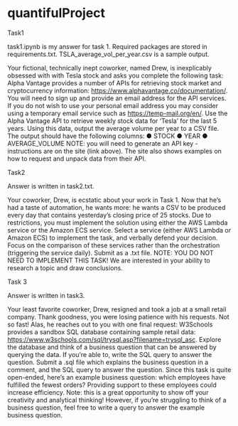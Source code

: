 # quantifulProject



Task1

task1.ipynb is my answer for task 1. 
Required packages are stored in requirements.txt.
TSLA_average_vol_per_year.csv is a sample output.

Your fictional, technically inept coworker, named Drew, is inexplicably obsessed with with
Tesla stock and asks you complete the following task:
Alpha Vantage provides a number of APIs for retrieving stock market and cryptocurrency
information: https://www.alphavantage.co/documentation/.
You will need to sign up and provide an email address for the API services. If you do not
wish to use your personal email address you may consider using a temporary email service
such as https://temp-mail.org/en/.
Use the Alpha Vantage API to retrieve weekly stock data for ‘Tesla’ for the last 5 years.
Using this data, output the average volume per year to a CSV file.
The output should have the following columns:
● STOCK
● YEAR
● AVERAGE_VOLUME
NOTE: you will need to generate an API key - instructions are on the site (link above). The site also
shows examples on how to request and unpack data from their API.

Task2

Answer is written in task2.txt.

Your coworker, Drew, is ecstatic about your work in Task 1. Now that he’s had a taste of
automation, he wants more: he wants a CSV to be produced every day that contains
yesterday’s closing price of 25 stocks. Due to restrictions, you must implement the solution
using either the AWS Lambda service or the Amazon ECS service.
Select a service (either AWS Lambda or Amazon ECS) to implement the task, and verbally
defend your decision. Focus on the comparison of these services rather than the
orchestration (triggering the service daily). Submit as a .txt file.
NOTE: YOU DO NOT NEED TO IMPLEMENT THIS TASK! We are interested in your ability
to research a topic and draw conclusions.

Task 3

Answer is written in task3.

Your least favorite coworker, Drew, resigned and took a job at a small retail company. Thank
goodness, you were losing patience with his requests. Not so fast! Alas, he reaches out to
you with one final request:
W3Schools provides a sandbox SQL database containing sample retail data:
https://www.w3schools.com/sql/trysql.asp?filename=trysql_asc.
Explore the database and think of a business question that can be answered by querying
the data. If you’re able to, write the SQL query to answer the question.
Submit a .sql file which explains the business question in a comment, and the SQL query to
answer the question.
Since this task is quite open-ended, here’s an example business question: which
employees have fulfilled the fewest orders? Providing support to these employees could
increase efficiency.
Note: this is a great opportunity to show off your creativity and analytical thinking! However,
if you’re struggling to think of a business question, feel free to write a query to answer the
example business question.

